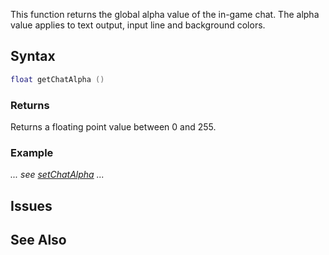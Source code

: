 This function returns the global alpha value of the in-game chat. The alpha value applies to text output, input line and background colors.

Syntax
------

``` lua
float getChatAlpha ()
```

### Returns

Returns a floating point value between 0 and 255.

### Example

*... see [setChatAlpha](/docs/setchatalpha.md "wikilink") ...*

Issues
------

See Also
--------
